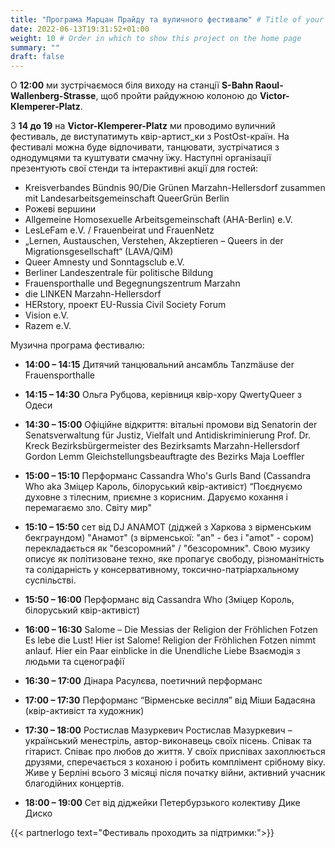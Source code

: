 ```yaml
---
title: "Програма Марцан Прайду та вуличного фестивалю" # Title of your project
date: 2022-06-13T19:31:52+01:00
weight: 10 # Order in which to show this project on the home page
summary: ""
draft: false
---
```

О **12:00** ми зустрічаємося біля виходу на станції **S-Bahn Raoul-Wallenberg-Strasse**, щоб пройти райдужною колоною до **Victor-Klemperer-Platz**.

З **14 до 19** на **Victor-Klemperer-Platz** ми проводимо вуличний фестиваль, де виступатимуть квір-артист_ки з PostOst-країн. На фестивалі можна буде відпочивати, танцювати, зустрічатися з однодумцями та куштувати смачну їжу. Наступні організації презентують свої стенди та інтерактивні акції для гостей:

* Kreisverbandes Bündnis 90/Die Grünen Marzahn-Hellersdorf  zusammen mit Landesarbeitsgemeinschaft QueerGrün Berlin
* Рожеві вершини
* Allgemeine Homosexuelle Arbeitsgemeinschaft (AHA-Berlin) e.V.
* LesLeFam e.V. / Frauenbeirat und FrauenNetz
* „Lernen, Austauschen, Verstehen, Akzeptieren – Queers in der Migrationsgesellschaft“ (LAVA/QiM)
* Queer Amnesty und Sonntagsclub e.V.
* Berliner Landeszentrale für politische Bildung
* Frauensporthalle und Begegnungszentrum Marzahn
* die LINKEN Marzahn-Hellersdorf
* HERstory, проект EU-Russia Civil Society Forum
* Vision e.V.
* Razem e.V.

Музична програма фестивалю:

* **14:00 – 14:15** Дитячий танцювальний ансамбль Tanzmäuse der Frauensporthalle

* **14:15 – 14:30** Ольга Рубцова, керівниця квір-хору QwertyQueer з Одеси

* **14:30 – 15:00** Офіційне відкриття: вітальні промови від Senatorin der Senatsverwaltung für Justiz, Vielfalt und Antidiskriminierung Prof. Dr. Kreck Bezirksbürgermeister des Bezirksamts Marzahn-Hellersdorf Gordon Lemm Gleichstellungsbeauftragte des Bezirks Maja Loeffler

* **15:00 – 15:10** Перформанс Cassandra Who's Gurls Band (Cassandra Who aka Зміцер Кароль, білоруський квір-активіст)
“Поєднуємо духовне з тілесним, приємне з корисним. Даруємо кохання і перемагаємо зло. Світу мир"

* **15:10 – 15:50** сет від DJ ANAMOT (діджей з Харкова з вірменським бекграундом)
"Анамот" (з вірменської: "an" - без і "amot" - сором) перекладається як "безсоромний" / "безсоромник". Свою музику описує як політизоване техно, яке пропагує свободу, різноманітність та солідарність у консервативному, токсично-патріархальному суспільстві.

* **15:50 – 16:00** Перформанс від Cassandra Who (Зміцер Король, білоруський квір-активіст)

* **16:00 – 16:30** Salome – Die Messias der Religion der Fröhlichen Fotzen
Es lebe die Lust! Hier ist Salome! Religion der Fröhlichen Fotzen nimmt anlauf. Hier ein Paar einblicke in die Unendliche Liebe Взаємодія з людьми та сценографії

* **16:30 – 17:00** Дінара Расулєва, поетичний перформанс

* **17:00 – 17:30** Перформанс “Вірменське весілля” від Міши Бадасяна (квір-активіст та художник)

* **17:30 – 18:00** Ростислав Мазуркевич
Ростислав Мазуркевич – український менестріль, автор-виконавець своїх пісень.  Співак та гітарист. Співає про любов до життя. У своїх приспівах захоплюється друзями, сперечається з коханою і робить комплімент срібному віку. Живе у Берліні всього 3 місяці після початку війни, активний учасник благодійних концертів.

* **18:00 – 19:00** Сет від діджейки Петербурзького колективу Дике Диско

{{< partnerlogo text="Фестиваль проходить за підтримки:">}}